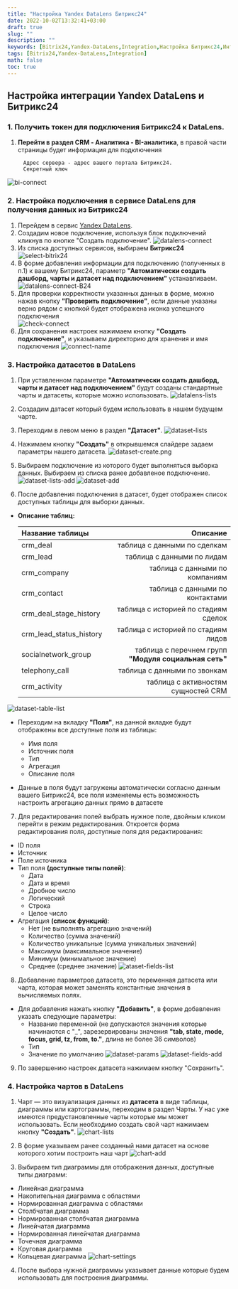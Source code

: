 ```yaml
---
title: "Настройка Yandex DataLens Битрикс24"
date: 2022-10-02T13:32:41+03:00
draft: true
slug: ""
description: ""
keywords: [Bitrix24,Yandex-DataLens,Integration,Настройка Битрикс24,Интеграция]
tags: [Bitrix24,Yandex-DataLens,Integration]        
math: false
toc: true
---
```


<h2>Настройка интеграции Yandex DataLens и Битрикс24</h2>

### 1. Получить токен для подключения Битрикс24 к DataLens.<br>
1. **Перейти в раздел CRM - Аналитика - BI-аналитика**, в правой части страницы будет информация для подключения 

```DataConnect
     Адрес сервера - адрес вашего портала Битрикс24.
     Секретный ключ 
```
![bi-connect](/images/datalens-bitrix24/bitrix24-connect.png)


### 2. Настройка подключения в сервисе DataLens для получения данных из Битрикс24 <br>
1. Перейдем в сервис [Yandex DataLens](https://datalens.yandex.ru).
2. Создадим новое подключение, используя блок подключений кликнув по кнопке "Создать подключение".
![datalens-connect](/images/datalens-bitrix24/datalens-connect.png)<br>
3. Из списка доступных сервисов, выбираем **Битрикс24**
![select-bitrix24](/images/datalens-bitrix24/select-bitrix24.png)<br>
4. В форме добавления информации для подключению (полученных в п.1) к вашему Битрикс24, параметр **"Автоматически создать дашборд, чарты и датасет над подключением"** устанавливаем.<br>
![datalens-connect-B24](/images/datalens-bitrix24/datalens-connect-B24.png)<br>
5. Для проверки корректности указанных данных в форме, можно нажав кнопку **"Проверить подключение"**, если данные указаны верно рядом с кнопкой будет отображена иконка успешного подключения<br>
![check-connect](/images/datalens-bitrix24/check-connect.png)
6. Для сохранения настроек нажимаем кнопку **"Создать подключение"**, и указываем директорию для хранения и имя подключения
![connect-name](/images/datalens-bitrix24/name-connect.png)
   

### 3. Настройка датасетов в DataLens
1. При уставленном параметре **"Автоматически создать дашборд, чарты и датасет над подключением"** будут созданы стандартные чарты и датасеты, которые можно использовать.
![datalens-lists](/images/datalens-bitrix24/datalens-lists.png)
   
2. Создадим датасет который будем использовать в нашем будущем чарте.
3. Переходим в левом меню в раздел **"Датасет"**.
![dataset-lists](/images/datalens-bitrix24/dataset-lists.png)
4. Нажимаем кнопку **"Создать"** в открывшемся слайдере задаем параметры нашего датасета.
![dataset-create.png](/images/datalens-bitrix24/create-dataset.png)
5. Выбираем подключение из которого будет выполняться выборка данных. Выбираем из списка ранее добавленое подключение.
![dataset-lists-add](/images/datalens-bitrix24/dataset-lists-add.png)
![dataset-add](/images/datalens-bitrix24/dataset-add.png)
6. После добавления подключения в датасет, будет отображен список доступных таблицы для выборки данных.
  - **Описание таблиц:**
    
    |Название таблицы|Описание|
    |:-------|-------:|
    |crm_deal|таблица c данными по сделкам|
    |crm_lead|таблица с данными по лидам|
    |crm_company|таблица с данными по компаниям|
    |crm_contact|таблица с данными по контактами|
    |crm_deal_stage_history|таблица с историей по стадиям сделок|
    |crm_lead_status_history|таблица с историей по стадиям лидов|
    |socialnetwork_group|таблица с перечнем групп **"Модуля социальная сеть"**|
    |telephony_call|таблица с данными по звонкам|
    |crm_activity|таблица с активностям сущностей CRM|
    
![dataset-table-list](/images/datalens-bitrix24/dataset-table-list.png)

 - Переходим на вкладку **"Поля"**, на данной вкладке будут отображены все доступные поля из таблицы:
   - Имя поля
   - Источник поля
   - Тип
   - Агрегация
   - Описание поля
    
  - Данные в поля будут загружены автоматически согласно данным вашего Битрикс24, все поля изменяемы есть возможность настроить агрегацию данных прямо в датасете 

7. Для редактирования полей выбрать нужное поле, двойным кликом перейти в режим редактирования. Откроется форма редактирования поля, доступные поля для редактирования:
 - ID поля
 - Источник
 - Поле источника
 - Тип поля **(доступные типы полей)**:
    - Дата
    - Дата и время
    - Дробное число
    - Логический
    - Строка
    - Целое число
 - Агрегация **(список функций)**:
    - Нет (не выполнять агрегацию значений)
    - Количество (сумма значений)
    - Количество уникальные (сумма уникальных значений)
    - Максимум (максимальное значение)
    - Минимум (минимальное значение)
    - Среднее (среднее значение)
![ataset-fields-list](/images/datalens-bitrix24/dataset-fields-list.png)
      
8. Добавление параметров датасета, это переменная датасета или чарта, которая может заменять константные значения в вычисляемых полях.
 - Для добавления нажать кнопку **"Добавить"**, в форме добавления указать следующие параметры:
   - Название переменной (не допускаются значения которые начинаются с "_", зарезервированы значения **"tab, state, mode, focus, grid, tz, from, to."**, длина не более 36 символов)
   - Тип
   - Значение по умолчанию 
![dataset-params](/images/datalens-bitrix24/dataset-params.png)
![dataset-fields-add](/images/datalens-bitrix24/dataset-fields-add.png)
     
9. По завершению настроек датасета нажимаем кнопку "Сохранить".

### 4. Настройка чартов в DataLens
1. Чарт — это визуализация данных из **датасета** в виде таблицы, диаграммы или картограммы, переходим в раздел Чарты.
У нас уже имеются предустановленные чарты которые мы может использовать. Если необходимо создать свой чарт нажимаем кнопку **"Создать"**.
![chart-lists](/images/datalens-bitrix24/chart-lists.png)

2. В форме указываем ранее созданный нами датасет на основе которого хотим построить наш чарт
![chart-add](/images/datalens-bitrix24/chart-add.png)
   
3. Выбираем тип диаграммы для отображения данных, доступные типы диаграмм:
  - Линейная диаграмма
  - Накопительная диаграмма с областями
  - Нормированная диаграмма с областями
  - Столбчатая диаграмма
  - Нормированная столбчатая диаграмма
  - Линейчатая диаграмма
  - Нормированная линейчатая диаграмма
  - Точечная диаграмма
  - Круговая диаграмма 
  - Кольцевая диаграмма 
![chart-settings](/images/datalens-bitrix24/chart-settings.png)
    
4. После выбора нужной диаграммы указывает данные которые будем использовать для построения диаграммы. 